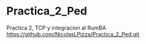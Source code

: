 # Practica_2_Ped
Practica 2, TCP y integracion al RumBA 
https://github.com/NicolasLPizza/Practica_2_Ped.git
